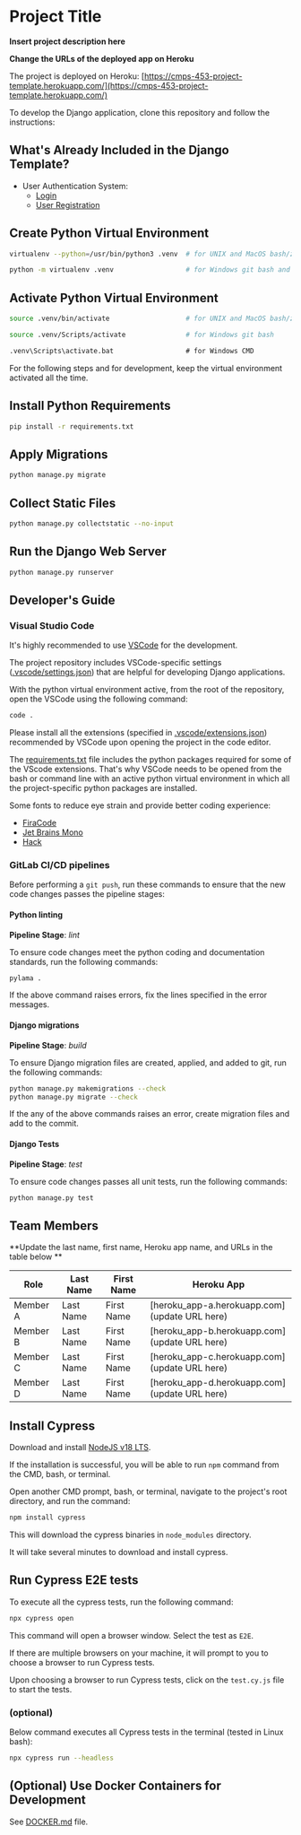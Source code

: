# Project Title

**Insert project description here**

**Change the URLs of the deployed app on Heroku**

The project is deployed on Heroku:
[https://cmps-453-project-template.herokuapp.com/](https://cmps-453-project-template.herokuapp.com/)

To develop the Django application, clone this repository and follow the instructions:

## What's Already Included in the Django Template?

-   User Authentication System:
    -   [Login](https://cmps-453-project-template.herokuapp.com/accounts/login/)
    -   [User Registration](https://cmps-453-project-template.herokuapp.com/accounts/signup/)

## Create Python Virtual Environment

```bash
virtualenv --python=/usr/bin/python3 .venv  # for UNIX and MacOS bash/zsh
```

```bash
python -m virtualenv .venv                  # for Windows git bash and Windows CMD
```

## Activate Python Virtual Environment

```bash
source .venv/bin/activate                   # for UNIX and MacOS bash/zsh
```

```bash
source .venv/Scripts/activate               # for Windows git bash
```

```cmd
.venv\Scripts\activate.bat                  # for Windows CMD
```

For the following steps and for development, keep the virtual environment activated all the time.

## Install Python Requirements

```bash
pip install -r requirements.txt
```

## Apply Migrations

```bash
python manage.py migrate
```

## Collect Static Files

```bash
python manage.py collectstatic --no-input
```

## Run the Django Web Server

```bash
python manage.py runserver
```

## Developer's Guide

### Visual Studio Code

It's highly recommended to use [VSCode](https://code.visualstudio.com/) for the development.

The project repository includes VSCode-specific settings ([.vscode/settings.json](.vscode/settings.json))
that are helpful for developing Django applications.

With the python virtual environment active, from the root of the repository,
open the VSCode using the following command:

```bash
code .
```

Please install all the extensions (specified in [.vscode/extensions.json](.vscode/extensions.json))
recommended by VSCode upon opening the project in the code editor.

The [requirements.txt](requirements.txt) file includes the python packages required for some
of the VScode extensions. That's why VSCode needs to be opened from the bash or command
line with an active python virtual environment in which all the project-specific python packages
are installed.

Some fonts to reduce eye strain and provide better coding experience:

-   [FiraCode](https://github.com/tonsky/FiraCode)
-   [Jet Brains Mono](https://github.com/JetBrains/JetBrainsMono)
-   [Hack](https://github.com/source-foundry/Hack)

### GitLab CI/CD pipelines

Before performing a `git push`, run these commands to ensure that the new code changes passes
the pipeline stages:

#### Python linting

**Pipeline Stage**: _lint_

To ensure code changes meet the python coding and documentation standards, run the following
commands:

```bash
pylama .
```

If the above command raises errors, fix the lines specified in the error messages.

#### Django migrations

**Pipeline Stage**: _build_

To ensure Django migration files are created, applied, and added to git, run the following commands:

```bash
python manage.py makemigrations --check
python manage.py migrate --check
```

If the any of the above commands raises an error, create migration files and add to the commit.

#### Django Tests

**Pipeline Stage**: _test_

To ensure code changes passes all unit tests, run the following commands:

```bash
python manage.py test
```

## Team Members

**Update the last name, first name, Heroku app name, and URLs in the table below **

| Role     | Last Name | First Name | Heroku App                                    |
| -------- | --------- | ---------- | --------------------------------------------- |
| Member A | Last Name | First Name | [heroku_app-a.herokuapp.com](update URL here) |
| Member B | Last Name | First Name | [heroku_app-b.herokuapp.com](update URL here) |
| Member C | Last Name | First Name | [heroku_app-c.herokuapp.com](update URL here) |
| Member D | Last Name | First Name | [heroku_app-d.herokuapp.com](update URL here) |

## Install Cypress

Download and install [NodeJS v18 LTS](https://nodejs.org/en/download/).

If the installation is successful, you will be able to run `npm` command from the CMD, bash, or terminal.

Open another CMD prompt, bash, or terminal, navigate to the project's root directory, and run the command:

```bash
npm install cypress
```

This will download the cypress binaries in `node_modules` directory.

It will take several minutes to download and install cypress.


## Run Cypress E2E tests

To execute all the cypress tests, run the following command:
```bash
npx cypress open
```
This command will open a browser window. Select the test as `E2E`.

If there are multiple browsers on your machine, it will prompt to you to choose a browser to run Cypress tests.

Upon choosing a browser to run Cypress tests, click on the `test.cy.js` file to start the tests.


### (optional)
Below command executes all Cypress tests in the terminal (tested in Linux bash):
```bash
npx cypress run --headless
```

## (Optional) Use Docker Containers for Development

See [DOCKER.md](DOCKER.md) file.
